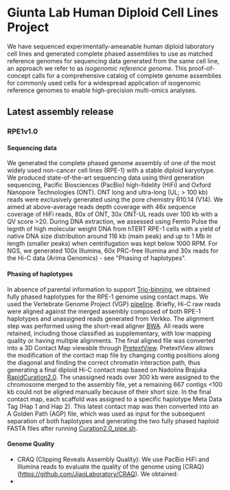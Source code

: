 # Giunta Lab Human Diploid Cell Lines Project
We have sequenced experimentally-ameanable human diploid laboratory cell lines and generated complete phased assemblies to use as matched reference genomes for sequencing data generated from the same cell line, an approach we refer to as *isogenomic reference genome*. This proof-of-concept calls for a comprehensive catalog of complete genome assemblies for commonly used cells for a widespread application of isogenomic reference genomes to enable high-precision multi-omics analyses.
## Latest assembly release
### RPE1v1.0
#### Sequencing data
We generated the complete phased genome assembly of one of the most widely used non-cancer cell lines (RPE-1) with a stable diploid karyotype. We produced state-of-the-art sequencing data using third generation sequencing, Pacific Biosciences (PacBio) high-fidelity (HiFi) and Oxford Nanopore Technologies (ONT). ONT long and ultra-long (UL; > 100 kb) reads were exclusively generated using the pore chemistry R10.14 (V14). We aimed at above-average reads depth coverage with 46x sequence coverage of HiFi reads, 80x of ONT, 30x ONT-UL reads over 100 kb with a QV score >20. During DNA extraction, we assessed using Femto Pulse the legnth of high molecular weight DNA from hTERT RPE-1 cells with a yield of native DNA size distribution around 116 kb (main peak) and up to 1 Mb in length (smaller peaks) when centrifugation was kept below 1000 RPM. For NGS, we generated 100x Illumina, 60x PRC-free Illumina and 30x reads for the Hi-C data (Arima Genomics) - see "Phasing of haplotypes".

#### Phasing of haplotypes
In absence of parental information to support [Trio-binning](https://www.nature.com/articles/nbt.4277), we obtained fully phased haplotypes for the RPE-1 genome using contact maps. We used the Vertebrate Genome Project (VGP) [pipeline](https://github.com/VGP/vgp-assembly). Briefly, Hi-C raw reads were aligned against the merged assembly composed of both RPE-1 haplotypes and unassigned reads generated from Verkko. The alignment step was performed using the short-read aligner [BWA](https://github.com/lh3/bwa). All reads were retained, including those classified as supplementary, with low mapping quality or having multiple alignments. The final aligned file was converted into a 3D Contact Map viewable through [PretextView](https://github.com/wtsi-hpag/PretextView). PretextView allows the modification of the contact map file by changing contig positions along the diagonal and finding the correct chromatin interaction path, thus generating a final diploid Hi-C contact map based on Nadolina Brajuka [RapidCuration2.0](https://github.com/Nadolina/Rapid-curation-2.0). The unassigned reads over 300 kb were assigned to the chromosome merged to the assembly file, yet a remaining 667 contigs <100 kb could not be aligned manually because of their short size. In the final contact map, each scaffold was assigned to a specific haplotype Meta Data Tag (Hap 1 and Hap 2). This latest contact map was then converted into an A Golden Path (AGP) file, which was used as input for the subsequent separation of both haplotypes and generating the two fully phased haploid FASTA files after running [Curation2.0_pipe.sh](https://github.com/Nadolina/Rapid-curation-2.0/blob/main/curation_2.0_pipe.sh).

#### Genome Quality
- CRAQ (Clipping Reveals Assembly Quality): We use PacBio HiFi and Illumina reads to evaluate the quality of the genome using [CRAQ}(https://github.com/JiaoLaboratory/CRAQ). We obtained:
- 






